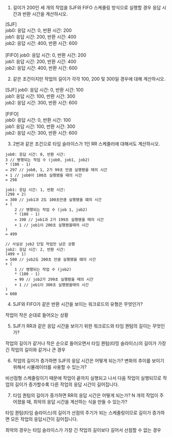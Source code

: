 1. 길이가 200인 세 개의 작업을 SJF와 FIFO 스케줄링 방식으로 실행할 경우 응답
시간과 반환 시간을 계산하시오.

[SJF]<br>
job0: 응답 시간: 0, 반환 시간: 200<br>
job1: 응답 시간: 200, 반환 시간: 400<br>
job2: 응답 시간: 400, 반환 시간: 600<br>
<br>
[FIFO]
job0: 응답 시간: 0, 반환 시간: 200<br>
job1: 응답 시간: 200, 반환 시간: 400<br>
job2: 응답 시간: 400, 반환 시간: 600<br>


2. 같은 조건이지만 작업의 길이가 각각 100, 200 및 300일 경우에 대해 계산하시오.

[SJF]
job0: 응답 시간: 0, 반환 시간: 100<br>
job1: 응답 시간: 100, 반환 시간: 300<br>
job2: 응답 시간: 300, 반환 시간: 600<br>
<br>
[FIFO]<br>
job0: 응답 시간: 0, 반환 시간: 100<br>
job1: 응답 시간: 100, 반환 시간: 300<br>
job2: 응답 시간: 300, 반환 시간: 600<br>


3. 2번과 같은 조건으로 타임 슬라이스가 1인 RR 스케줄러에 대해서도 계산하시오.

```
job0: 응답 시간: 0, 반환 시간:
3 // 병행되는 작업 수 (job0, job1, job2)
* (100 - 1)
= 297 // job0, 1, 2가 99초 만큼 실행됐을 때의 시간
+ 1 // job0이 100초 실행됐을 때의 시간
= 298

job1: 응답 시간: 1, 반환 시간:
(298 + 2) 
= 300 // job1과 2도 100초만큼 실행됐을 떄의 시간
+ (
	2 // 병행되는 작업 수 (job 1, job2)
    * (100 - 1)
    = 198 // job1과 2가 199초 실행됐을 때의 시간
    + 1 // job1이 200초 실행됐을때의 시간
)
= 499
```

```
// 사실상 job2 단일 작업만 남은 상황
job2: 응답 시간: 2, 반환 시간:
(499 + 1) 
= 500 // job2도 200초 만큼 실행됐을 떄의 시간
+ (
	1 // 병행되는 작업 수 (job2)
    * (100 - 1)
    = 99 // job2가 299초 실행됐을 때의 시간
    + 1 // job1이 300초 실행됐을때의 시간
)
= 600
```


4. SJF와 FIFO가 같은 반환 시간을 보이는 워크로드의 유형은 무엇인가?

작업이 작은 순대로 들어오는 상황

5. SJF가 RR과 같은 응답 시간을 보이기 위한 워크로드와 타임 퀀텀의 길이는 무엇인가?

작업의 길이가 같거나 작은 순으로 들어오면서
타임 퀀텀(타밍 슬라이스)의 길이가 가장 긴 작업의 길이와 같거나 큰 경우


6. 작업의 길이가 증가하면 SJF의 응답 시간은 어떻게 되는가? 변화의 추이를 보이기
위해서 시뮬레이터를 사용할 수 있는가?


비선점형 스케줄링이기 때문에
작업이 끝까지 실행되고 나서 다음 작업이 실행되므로
작업의 길이가 증가할수록 다른 작업의 응답 시간이 길어집니다.


7. 타임 퀀텀의 길이가 증가하면 RR의 응답 시간은 어떻게 되는가? N 개의 작업이
주어졌을 때, 최악의 응답 시간을 계산하는 식을 만들 수 있는가?

타임 퀀텀(타임 슬라이스)의 길이가 선점의 주기가 되는 스케줄링이므로
길이가 증가하면 모든 작업의 응답시간이 길어집니다.

최악의 경우는 타임 슬라이스가 가장 긴 작업의 길이보다 길어서 선점할 수 없는 경우

